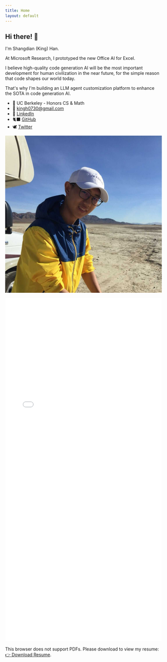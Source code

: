 ```yaml
---
title: Home
layout: default
---
```


<!-- Should be consistent with README.md -->

## Hi there! 👋

I'm Shangdian (King) Han.

At Microsoft Research, I prototyped the new Office AI for Excel.

I believe high-quality code generation AI will be the most important development for human civilization in the near future, for the simple reason that code shapes our world today.

That's why I'm building an LLM agent customization platform to enhance the SOTA in code generation AI.

- 🌱 UC Berkeley - Honors CS & Math
- 📧 <kingh0730@gmail.com>
- 👔 [LinkedIn](https://www.linkedin.com/in/kingh0730/ "Shangdian (King) Han")
- 🐈‍⬛ [GitHub](https://github.com/kingh0730 "Shangdian (King) Han")
- 🕊️ [Twitter](https://twitter.com/kingh0730/ "kingh0730")

![Me](assets/images/me.jpg)

<object data="resume/cv_1.pdf" type="application/pdf" width="100%" height="1100px">
    <embed src="resume/cv_1.pdf" type="application/pdf" width="100%" height="1100px" />
        <p>
            This browser does not support PDFs. Please download to view my resume:
            <a href="resume/cv_1.pdf" target="_blank">👉 Download Resume</a>.
        </p>
    </embed>
</object>
